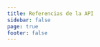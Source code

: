 ```yaml
---
title: Referencias de la API
sidebar: false
page: true
footer: false
---
```


<script setup>
import ApiIndex from './ApiIndex.vue'
</script>

<ApiIndex />
